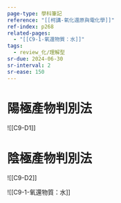 ```yaml
---
page-type: 學科筆記
reference: "[[柯講-氧化還原與電化學]]"
ref-index: p268
related-pages:
  - "[[C9-1-氧還物質：水]]"
tags:
  - review_化/理解型
sr-due: 2024-06-30
sr-interval: 2
sr-ease: 150
---
```

# 陽極產物判別法
![[C9-D1]]
# 陰極產物判別法
![[C9-D2]]


![[C9-1-氧還物質：水]]